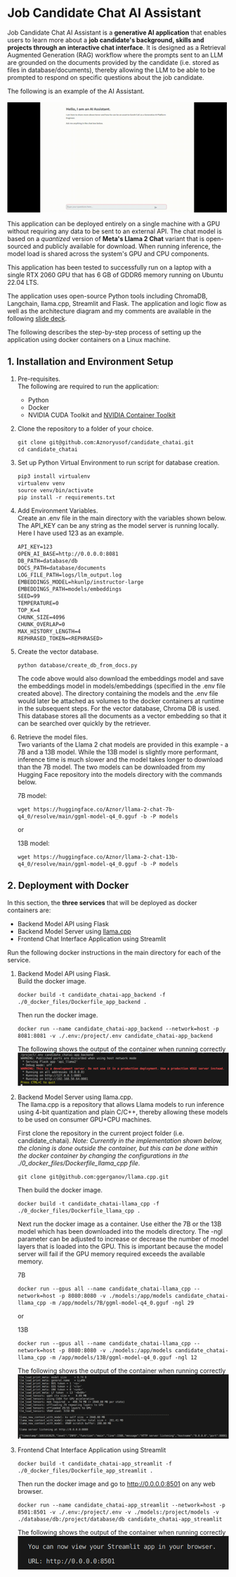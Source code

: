 # Job Candidate Chat AI Assistant
Job Candidate Chat AI Assistant is a **generative AI application** that enables users to 
learn more about a **job candidate's background, skills and projects through an interactive 
chat interface**. It is designed as a Retrieval Augmented Generation (RAG) workflow
where the prompts sent to an LLM are grounded on the documents provided by the candidate
(i.e. stored as files in database/documents), thereby allowing the LLM to be able
to be prompted to respond on specific questions about the job candidate.

The following is an example of the AI Assistant.<br><br>
<img src="images/candidate_chat_demo.gif" width="500" height="250"/>

This application can be deployed entirely on a single machine with a GPU without 
requiring any data to be sent to an external API. The chat model is based
on a *quantized* version of **Meta's Llama 2 Chat** variant that is open-sourced and 
publicly available for download. When running inference, the model load is shared across
the system's GPU and CPU components.

This application has been tested to successfully run on a laptop with a single RTX 2060 
GPU that has 6 GB of GDDR6 memory running on Ubuntu 22.04 LTS.

The application uses open-source Python tools including ChromaDB, Langchain, llama.cpp, Streamlit and Flask. The application and logic flow as well as the architecture
diagram and my comments are available in the following [slide deck](https://github.com/Aznoryusof/candidate_chatai/blob/master/diagrams/SAP%20Generative%20AI%20COE%20Slides.pdf).

The following describes the step-by-step process of setting up the application using
docker containers on a Linux machine.

## 1. Installation and Environment Setup 
1. Pre-requisites.<br>
    The following are required to run the application:
    - Python
    - Docker
    - NVIDIA CUDA Toolkit and [NVIDIA Container Toolkit](https://docs.nvidia.com/datacenter/cloud-native/container-toolkit/latest/install-guide.html)

2.  Clone the repository to a folder of your choice. 
    ```
    git clone git@github.com:Aznoryusof/candidate_chatai.git
    cd candidate_chatai
    ```
3.  Set up Python Virtual Environment to run script for database creation.
    ```
    pip3 install virtualenv
    virtualenv venv
    source venv/bin/activate
    pip install -r requirements.txt
    ```

4.  Add Environment Variables.<br>
    Create an .env file in the main directory with the variables shown below.
    The API_KEY can be any string as the model server is running locally.
    Here I have used 123 as an example.
    ```
    API_KEY=123
    OPEN_AI_BASE=http://0.0.0.0:8081
    DB_PATH=database/db
    DOCS_PATH=database/documents
    LOG_FILE_PATH=logs/llm_output.log
    EMBEDDINGS_MODEL=hkunlp/instructor-large
    EMBEDDINGS_PATH=models/embeddings
    SEED=99
    TEMPERATURE=0
    TOP_K=4
    CHUNK_SIZE=4096
    CHUNK_OVERLAP=0
    MAX_HISTORY_LENGTH=4
    REPHRASED_TOKEN=<REPHRASED>
    ```
    
5.  Create the vector database.
    ```
    python database/create_db_from_docs.py
    ```
    The code above would also download the embeddings model and save the
    embeddings model in models/embeddings (specified in the .env file created 
    above). The directory containing the models and the .env file would later 
    be attached as volumes to the docker containers at runtime in the subsequent
    steps.
    For the vector database, Chroma DB is used. This database stores all the
    documents as a vector embedding so that it can be searched over quickly by
    the retriever.   

7.  Retrieve the model files.<br>
    Two variants of the Llama 2 chat models are provided in this example - 
    a 7B and a 13B model. While the 13B model is slightly more performant, inference
    time is much slower and the model takes longer to download than the 7B model. The two models can be downloaded from my Hugging Face repository into the models directory with the 
    commands below.

    7B model:
    ```
    wget https://huggingface.co/Aznor/llama-2-chat-7b-q4_0/resolve/main/ggml-model-q4_0.gguf -b -P models
    ```
    or

    13B model:
    ```
    wget https://huggingface.co/Aznor/llama-2-chat-13b-q4_0/resolve/main/ggml-model-q4_0.gguf -b -P models
    ```

## 2. Deployment with Docker
In this section, the **three services** that will be deployed as docker containers
are:
- Backend Model API using Flask
- Backend Model Server using [llama.cpp](https://github.com/ggerganov/llama.cpp)
- Frontend Chat Interface Application using Streamlit

Run the following docker instructions in the main directory for each of the service.

1.  Backend Model API using Flask.<br>
    Build the docker image.
    ```
    docker build -t candidate_chatai-app_backend -f ./0_docker_files/Dockerfile_app_backend .
    ```
    Then run the docker image.
    ```
    docker run --name candidate_chatai-app_backend --network=host -p 8081:8081 -v ./.env:/project/.env candidate_chatai-app_backend
    ```
    The following shows the output of the container when running correctly<br>
    <img src="images/backend_flask_api.png" />
    


2.  Backend Model Server using llama.cpp.<br>
    The llama.cpp is a repository that allows Llama models to run inference
    using 4-bit quantization and plain C/C++, thereby allowing these models to 
    be used on consumer GPU+CPU machines.<br>
    
    First clone the repository in the current project folder (i.e. candidate_chatai). *Note: Currently in the
    implementation shown below, the cloning is done outside the container, but this can be done within the docker container by changing the configurations in the ./0_docker_files/Dockerfile_llama_cpp file.*
    ```
    git clone git@github.com:ggerganov/llama.cpp.git
    ```
    Then build the docker image.
    ```
    docker build -t candidate_chatai-llama_cpp -f ./0_docker_files/Dockerfile_llama_cpp .
    ```
    Next run the docker image as a container. Use either the 7B or the 13B
    model which has been downloaded into the models directory. The -ngl parameter
    can be adjusted to increase or decrease the number of model layers that is loaded into the GPU. This is important because the model server will fail if the GPU memory required exceeds the available memory. 

    7B
    ```
    docker run --gpus all --name candidate_chatai-llama_cpp --network=host -p 8080:8080 -v ./models:/app/models candidate_chatai-llama_cpp -m /app/models/7B/ggml-model-q4_0.gguf -ngl 29
    ```
    or
    
    13B
    ```
    docker run --gpus all --name candidate_chatai-llama_cpp --network=host -p 8080:8080 -v ./models:/app/models candidate_chatai-llama_cpp -m /app/models/13B/ggml-model-q4_0.gguf -ngl 12
    ```

    The following shows the output of the container when running correctly<br>
    <img src="images/backend_model_server.png" />

4.  Frontend Chat Interface Application using Streamlit<br>
    ```
    docker build -t candidate_chatai-app_streamlit -f ./0_docker_files/Dockerfile_app_streamlit .
    ```
    Then run the docker image and go to http://0.0.0.0:8501 on any web browser.
    ```
    docker run --name candidate_chatai-app_streamlit --network=host -p 8501:8501 -v ./.env:/project/.env -v ./models:/project/models -v ./database/db:/project/database/db candidate_chatai-app_streamlit
    ```
    
    The following shows the output of the container when running correctly<br>
    <img src="images/app_streamlit.png"/>
